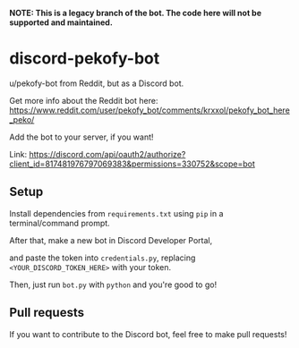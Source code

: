 **NOTE: This is a legacy branch of the bot. The code here will not be supported and maintained.**

# discord-pekofy-bot

u/pekofy-bot from Reddit, but as a Discord bot.

Get more info about the Reddit bot here: https://www.reddit.com/user/pekofy_bot/comments/krxxol/pekofy_bot_here_peko/

Add the bot to your server, if you want!

Link: https://discord.com/api/oauth2/authorize?client_id=817481976797069383&permissions=330752&scope=bot

## Setup
Install dependencies from `requirements.txt` using `pip` in a terminal/command prompt.

After that, make a new bot in Discord Developer Portal,

and paste the token into `credentials.py`, replacing `<YOUR_DISCORD_TOKEN_HERE>` with your token.

Then, just run `bot.py` with `python` and you're good to go!

## Pull requests
If you want to contribute to the Discord bot, feel free to make pull requests!

